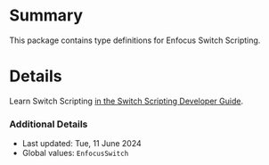 # Summary
This package contains type definitions for Enfocus Switch Scripting.

# Details
Learn Switch Scripting [in the Switch Scripting Developer Guide](https://www.enfocus.com/en/support/manuals/switch-manuals).

### Additional Details
 * Last updated: Tue, 11 June 2024
 * Global values: `EnfocusSwitch`

